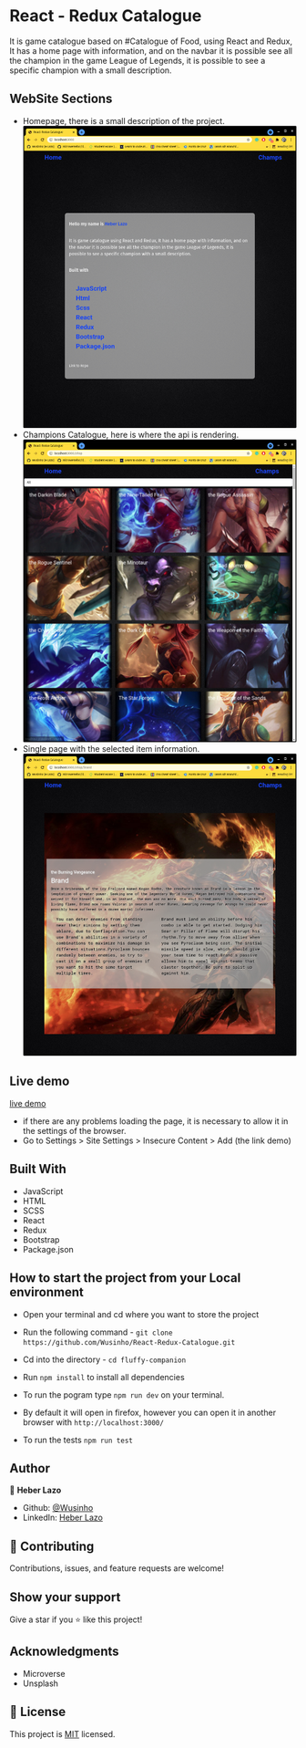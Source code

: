 # React - Redux Catalogue

It is game catalogue based on #Catalogue of Food, using React and Redux, It has a home page with information, and on the navbar it is possible see all the champion in the game League of Legends, it is possible to see a specific champion with a small description.

## WebSite Sections
- Homepage, there is a small description of the project.
![image](./src/assets/HomePage.png)
- Champions Catalogue, here is where the api is rendering.
![image](./src/assets/Catalogue.png)
- Single page with the selected item information.
![image](./src/assets/Selected.png)


## Live demo

[live demo](https://611c155ea8618b0008ba97ff--hungry-tereshkova-d0e975.netlify.app/)
- if there are any problems loading the page, it is necessary to allow it in the settings of the browser.
- Go to Settings > Site Settings > Insecure Content > Add (the link demo)


## Built With

- JavaScript
- HTML
- SCSS
- React
- Redux
- Bootstrap
- Package.json

## How to start the project from your Local environment

- Open your terminal and cd where you want to store the project
- Run the following command - `git clone https://github.com/Wusinho/React-Redux-Catalogue.git `
- Cd into the directory - `cd fluffy-companion`
- Run `npm install` to install all dependencies
- To run the pogram type `npm run dev` on your terminal.
- By default it will open in firefox, however you can  open it in another browser with `http://localhost:3000/`

- To run the tests `npm run test`

## Author

👤 **Heber Lazo**

- Github: [@Wusinho](https://github.com/Wusinho)
- LinkedIn: [Heber Lazo](https://www.linkedin.com/in/heber-lazo-benza-523266133/)

## 🤝 Contributing

Contributions, issues, and feature requests are welcome!

## Show your support

Give a star if you :star: like this project!

## Acknowledgments

- Microverse
- Unsplash

## 📝 License

This project is [MIT](LICENSE) licensed.
